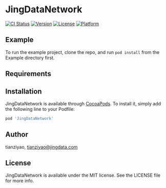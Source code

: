 # JingDataNetwork

[![CI Status](https://img.shields.io/travis/tianziyao/JingDataNetwork.svg?style=flat)](https://travis-ci.org/tianziyao/JingDataNetwork)
[![Version](https://img.shields.io/cocoapods/v/JingDataNetwork.svg?style=flat)](https://cocoapods.org/pods/JingDataNetwork)
[![License](https://img.shields.io/cocoapods/l/JingDataNetwork.svg?style=flat)](https://cocoapods.org/pods/JingDataNetwork)
[![Platform](https://img.shields.io/cocoapods/p/JingDataNetwork.svg?style=flat)](https://cocoapods.org/pods/JingDataNetwork)

## Example

To run the example project, clone the repo, and run `pod install` from the Example directory first.

## Requirements

## Installation

JingDataNetwork is available through [CocoaPods](https://cocoapods.org). To install
it, simply add the following line to your Podfile:

```ruby
pod 'JingDataNetwork'
```

## Author

tianziyao, tianziyao@jingdata.com

## License

JingDataNetwork is available under the MIT license. See the LICENSE file for more info.
